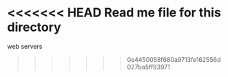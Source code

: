 <<<<<<< HEAD
Read me file for this directory
=======
web servers
>>>>>>> 0e4450058f680a9713fe162556d027ba5ff93971
